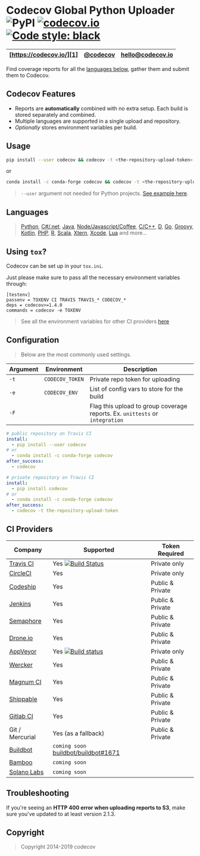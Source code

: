 Codecov Global Python Uploader ![PyPI](https://img.shields.io/pypi/v/codecov) [![codecov.io](https://codecov.io/github/codecov/codecov-python/coverage.svg?branch=master)](https://codecov.io/github/codecov/codecov-python) [![Code style: black](https://img.shields.io/badge/code%20style-black-000000.svg)](https://github.com/psf/black)
=======
| [https://codecov.io/][1] | [@codecov][2] | [hello@codecov.io][3] |
| ------------------------ | ------------- | --------------------- |

Find coverage reports for all the [languages below](#languages), gather them and submit them to Codecov.

## Codecov Features
- Reports are **automatically** combined with no extra setup. Each build is stored separately and combined.
- Multiple languages are supported in a single upload and repository.
- *Optionally* stores environment variables per build.


## Usage

```sh
pip install --user codecov && codecov -t <the-repository-upload-token>
```
or
```sh
conda install -c conda-forge codecov && codecov -t <the-repository-upload-token>
```
> `--user` argument not needed for Python projects. [See example here](https://github.com/codecov/example-python).

## Languages
> [Python](https://github.com/codecov/example-python), [C#/.net](https://github.com/codecov/example-csharp), [Java](https://github.com/codecov/example-java), [Node/Javascript/Coffee](https://github.com/codecov/example-node),
> [C/C++](https://github.com/codecov/example-c), [D](https://github.com/codecov/example-d), [Go](https://github.com/codecov/example-go), [Groovy](https://github.com/codecov/example-groovy), [Kotlin](https://github.com/codecov/example-kotlin),
> [PHP](https://github.com/codecov/example-php), [R](https://github.com/codecov/example-r), [Scala](https://github.com/codecov/example-scala), [Xtern](https://github.com/codecov/example-xtend), [Xcode](https://github.com/codecov/example-xcode), [Lua](https://github.com/codecov/example-lua) and more...

## Using `tox`?

Codecov can be set up in your `tox.ini`.

Just please make sure to pass all the necessary environment variables through:

```
[testenv]
passenv = TOXENV CI TRAVIS TRAVIS_* CODECOV_*
deps = codecov>=1.4.0
commands = codecov -e TOXENV
```
> See all the environment variables for other CI providers [here](https://github.com/codecov/codecov-python/blob/master/codecov/__init__.py#L254-L468)


## Configuration

> Below are the most commonly used settings.

| Argument |   Environment   |                                                                    Description                                                                     |
| -------- | --------------- | -------------------------------------------------------------------------------------------------------------------------------------------------- |
| `-t`     | `CODECOV_TOKEN` | Private repo token for uploading                                                                                                                   |
| `-e`     | `CODECOV_ENV`   | List of config vars to store for the build  |
| `-F`     |      | Flag this upload to group coverage reports. Ex. `unittests` or `integration`  |

```yaml
# public repository on Travis CI
install:
  - pip install --user codecov
# or
  - conda install -c conda-forge codecov
after_success:
  - codecov
```

```yaml
# private repository on Travis CI
install:
  - pip install codecov
# or
  - conda install -c conda-forge codecov
after_success:
  - codecov -t the-repository-upload-token
```


## CI Providers
|                       Company                       |                                                                                     Supported                                                                                      |  Token Required  |
| --------------------------------------------------- | ---------------------------------------------------------------------------------------------------------------------------------------------------------------------------------- | ---------------- |
| [Travis CI](https://travis-ci.org/)                 | Yes [![Build Status](https://secure.travis-ci.org/codecov/codecov-python.svg?branch=master)](https://travis-ci.org/codecov/codecov-python)                                         | Private only     |
| [CircleCI](https://circleci.com/)                   | Yes                                                                                                                                                                                | Private only     |
| [Codeship](https://codeship.com/)                   | Yes                                                                                                                                                                                | Public & Private |
| [Jenkins](https://jenkins-ci.org/)                  | Yes                                                                                                                                                                                | Public & Private |
| [Semaphore](https://semaphoreci.com/)               | Yes                                                                                                                                                                                | Public & Private |
| [Drone.io](https://drone.io/)                       | Yes                                                                                                                                                                                | Public & Private |
| [AppVeyor](https://www.appveyor.com/)               | Yes [![Build status](https://ci.appveyor.com/api/projects/status/sw18lsj7786bw806/branch/master?svg=true)](https://ci.appveyor.com/project/stevepeak/codecov-python/branch/master) | Private only     |
| [Wercker](http://wercker.com/)                      | Yes                                                                                                                                                                                | Public & Private |
| [Magnum CI](https://magnum-ci.com/)                 | Yes                                                                                                                                                                                | Public & Private |
| [Shippable](https://www.shippable.com/)             | Yes                                                                                                                                                                                | Public & Private |
| [Gitlab CI](https://about.gitlab.com/gitlab-ci/)    | Yes                                                                                                                                                                                | Public & Private |
| Git / Mercurial                                     | Yes (as a fallback)                                                                                                                                                                | Public & Private |
| [Buildbot](https://buildbot.net/)                   | `coming soon` [buildbot/buildbot#1671](https://github.com/buildbot/buildbot/pull/1671)                                                                                             |                  |
| [Bamboo](https://www.atlassian.com/software/bamboo) | `coming soon`                                                                                                                                                                      |                  |
| [Solano Labs](https://www.solanolabs.com/)          | `coming soon`                                                                                                                                                                      |                  |


## Troubleshooting

If you're seeing an **HTTP 400 error when uploading reports to S3**, make sure you've updated to at least version 2.1.3. 



[1]: https://codecov.io/
[2]: https://twitter.com/codecov
[3]: mailto:hello@codecov.io

## Copyright

> Copyright 2014-2019 codecov
